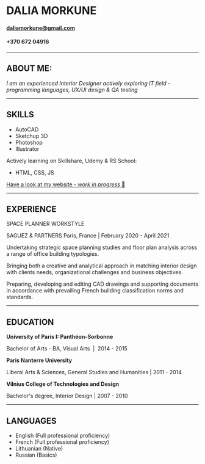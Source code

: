 # **DALIA MORKUNE** 

#### daliamorkune@gmail.com 
#### +370 672 04916
___
## ABOUT ME:

 *I am an experienced Interior Designer actively exploring IT field - programming languages, UX/UI design & QA testing*
 ___

## SKILLS 
- AutoCAD 
- Sketchup 3D
- Photoshop 
- Illustrator

Actively learning on Skillshare, Udemy & RS School:
- HTML, CSS, JS

[Have a look at my website - _work in progress_ 🚧](https://github.com/dalia-mo)

___
## EXPERIENCE

SPACE PLANNER WORKSTYLE

SAGUEZ & PARTNERS Paris, France | February 2020 - April 2021 

Undertaking strategic space planning studies and floor plan analysis across a range of office building typologies.

Bringing both a creative and analytical approach in matching interior design with clients needs, organizational challenges and business objectives.

Preparing, developing and editing CAD drawings and supporting documents in accordance with prevailing French building classification norms and standards.

---
## EDUCATION

**University of Paris I: Panthéon-Sorbonne**

Bachelor of Arts - BA, Visual Arts  |  2014 - 2015

**Paris Nanterre University**

Liberal Arts & Sciences, General Studies and Humanities | 2011 - 2014

**Vilnius College of Technologies and Design**

Bachelor's degree, Interior Design | 2007 - 2010
 
---

## LANGUAGES

- English (Full professional proficiency)
- French (Full professional proficiency)
- Lithuanian (Native)
- Russian (Basics)